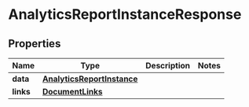 

# AnalyticsReportInstanceResponse


## Properties

| Name | Type | Description | Notes |
|------------ | ------------- | ------------- | -------------|
|**data** | [**AnalyticsReportInstance**](AnalyticsReportInstance.md) |  |  |
|**links** | [**DocumentLinks**](DocumentLinks.md) |  |  |



